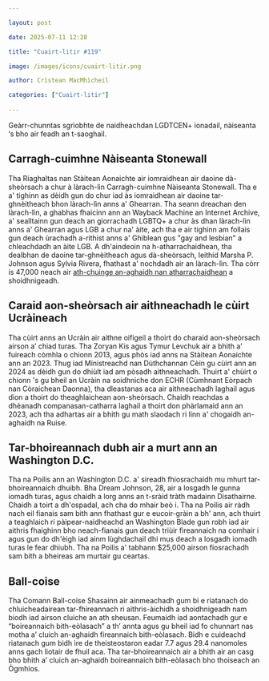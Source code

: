 ```yaml
---

layout: post

date: 2025-07-11 12:28

title: "Cuairt-litir #119"

image: /images/icons/cuairt-litir.png

author: Crìstean MacMhìcheil

categories: ["Cuairt-litir"]
  
---
```


Geàrr-chunntas sgrìobhte de naidheachdan LGDTCEN+ ionadail, nàiseanta ‘s bho air feadh an t-saoghail.

## Carragh-cuimhne Nàiseanta Stonewall

Tha Riaghaltas nan Stàitean Aonaichte air iomraidhean air daoine dà-sheòrsach a chur à làrach-lìn Carragh-cuimhne Nàiseanta Stonewall. Tha e a' tighinn as dèidh gun do chur iad às iomraidhean air daoine tar-ghnèitheach bhon làrach-lìn anns a' Ghearran. Tha seann dreachan den làrach-lìn, a ghabhas fhaicinn ann an Wayback Machine an Internet Archive, a' sealltainn gun deach an giorrachadh LGBTQ+ a chur às dhan làrach-lìn anns a' Ghearran agus LGB a chur na' àite, ach tha e air tighinn am follais gun deach ùrachadh a-rithist anns a' Ghiblean gus "gay and lesbian" a chleachdadh an àite LGB. A dh'aindeoin na h-atharrachaidhean, tha dealbhan de daoine tar-ghnèitheach agus dà-sheòrsach, leithid Marsha P. Johnson agus Sylvia Rivera, fhathast a' nochdadh air an làrach-lìn. Tha còrr is 47,000 neach air [ath-chuinge an-aghaidh nan atharrachaidhean](https://www.thepetitionsite.com/982/256/512/stop-the-u.s.-government-from-erasing-transgender-history-in-the-stonewall-uprisings-legacy/) a shoidhnigeadh.

## Caraid aon-sheòrsach air aithneachadh le cùirt Ucràineach

Tha cùirt anns an Ucràin air aithne oifigeil a thoirt do charaid aon-sheòrsach airson a’ chiad turas. Tha Zoryan Kis agus Tymur Levchuk air a bhith a’ fuireach còmhla o chionn 2013, agus phòs iad anns na Stàitean Aonaichte ann an 2023. Thug iad Ministreachd nan Dùthchannan Cèin gu cùirt ann an 2024 as dèidh gun do dhiùlt iad am pòsadh aithneachadh. Thuirt a' chùirt o chionn 's gu bheil an Ucràin na soidhniche don ECHR (Cùmhnant Eòrpach nan Còraichean Daonna), tha dleastanas aca air aithneachadh laghail agus dìon a thoirt do theaghlaichean aon-sheòrsach. Chaidh reachdas a dhèanadh companasan-catharra laghail a thoirt don phàrlamaid ann an 2023, ach tha adhartas air a bhith gu math slaodach ri linn a' chogaidh an-aghaidh na Ruise.

## Tar-bhoireannach dubh air a murt ann an Washington D.C.

Tha na Poilis ann an Washington D.C. a' sireadh fhiosrachaidh mu mhurt tar-bhoireannaich dhuibh. Bha Dream Johnson, 28, air a losgadh le gunna iomadh turas, agus chaidh a lorg anns an t-sràid tràth madainn Disathairne. Chaidh a toirt a dh'ospadal, ach cha do mhair beò i. Tha na Poilis air ràdh nach eil fianais sam bith ann fhathast gur e eucoir-gràin a bh' ann, ach thuirt a teaghlaich ri pàipear-naidheachd an Washington Blade gun robh iad air aithris fhaighinn bho neach-fianais gun deach triùir fireannaich na comhair i agus gun do dh'èigh iad ainm lùghdachail dhi mus deach a losgadh iomadh turas le fear dhiubh. Tha na Poilis a' tabhann $25,000 airson fiosrachadh sam bith a bheireas am murtair gu ceartas.

## Ball-coise

Tha Comann Ball-coise Shasainn air ainmeachadh gum bi e riatanach do chluicheadairean tar-fhireannach ri aithris-àichidh a shoidhnigeadh nam biodh iad airson cluiche an ath sheusan. Feumaidh iad aontachadh gur e “boireannaich bith-eòlasach” a th’ annta agus gu bheil iad fo chunnart nas motha a’ cluich an-aghaidh fireannaich bith-eòlasach. Bidh e cuideachd riatanach gum bidh ìre de theisteostaron eadar 7.7 agus 29.4 nanomoles anns gach liotair de fhuil aca. Tha tar-bhoireannaich air a bhith air an casg bho bhith a’ cluich an-aghaidh boireannaich bith-eòlasach bho thoiseach an Ògmhios.